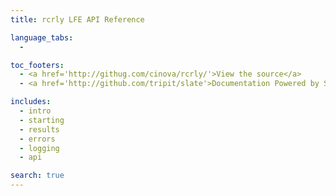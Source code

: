 ```yaml
---
title: rcrly LFE API Reference

language_tabs:
  - 

toc_footers:
  - <a href='http://githug.com/cinova/rcrly/'>View the source</a>
  - <a href='http://github.com/tripit/slate'>Documentation Powered by Slate</a>

includes:
  - intro
  - starting
  - results
  - errors
  - logging
  - api

search: true
---
```

